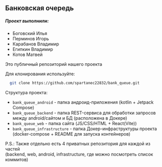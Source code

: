 ## Банковская очередь

##### Проект выполнили:
* Боговский Илья 
* Перминов Игорь
* Карабанов Владимир
* Египкин Владимир
* Котов Матвей

Это публичный репозиторий нашего проекта

Для клонирования используйте:
```bash
  git clone https://github.com/spartanec22832/bank_queue.git
```

Структура проекта:
- `bank_queue_android` - папка андроид-приложения (kotlin + Jetpack Compose)
- `bank_queue_backend` - папка REST-сервиса для обработки запросов \
между android/сайтом и БД (расположена в Докере)
- `bank_queue_web` - папка сайта (JS/CSS/HTML + React(Vite))
- `bank_queue_infrastructure` - папка Докер-инфраструктуры проекта  
  (docker-compose + README для запуска контейнеров)

P.S.: Также отдельно есть 4 приватных репозитория для каждой из частей \
(backend, web, android, infrastructure, где можно посмотреть список коммитов)